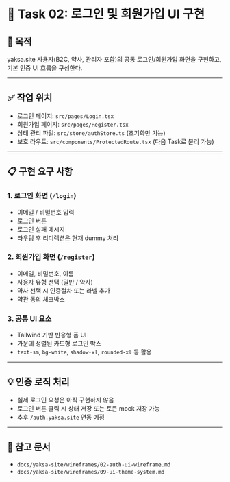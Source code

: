 
# 🧾 Task 02: 로그인 및 회원가입 UI 구현

## 🎯 목적
yaksa.site 사용자(B2C, 약사, 관리자 포함)의 공통 로그인/회원가입 화면을 구현하고, 기본 인증 UI 흐름을 구성한다.

---

## ✅ 작업 위치

- 로그인 페이지: `src/pages/Login.tsx`
- 회원가입 페이지: `src/pages/Register.tsx`
- 상태 관리 파일: `src/store/authStore.ts` (초기화만 가능)
- 보호 라우트: `src/components/ProtectedRoute.tsx` (다음 Task로 분리 가능)

---

## 📋 구현 요구 사항

### 1. 로그인 화면 (`/login`)
- 이메일 / 비밀번호 입력
- 로그인 버튼
- 로그인 실패 메시지
- 라우팅 후 리디렉션은 현재 dummy 처리

### 2. 회원가입 화면 (`/register`)
- 이메일, 비밀번호, 이름
- 사용자 유형 선택 (일반 / 약사)
- 약사 선택 시 인증절차 또는 라벨 추가
- 약관 동의 체크박스

### 3. 공통 UI 요소
- Tailwind 기반 반응형 폼 UI
- 가운데 정렬된 카드형 로그인 박스
- `text-sm`, `bg-white`, `shadow-xl`, `rounded-xl` 등 활용

---

## 💡 인증 로직 처리
- 실제 로그인 요청은 아직 구현하지 않음
- 로그인 버튼 클릭 시 상태 저장 또는 토큰 mock 저장 가능
- 추후 `/auth.yaksa.site` 연동 예정

---

## 📎 참고 문서

- `docs/yaksa-site/wireframes/02-auth-ui-wireframe.md`
- `docs/yaksa-site/wireframes/09-ui-theme-system.md`
